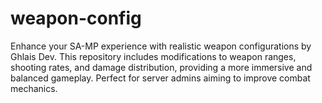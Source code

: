 # weapon-config
Enhance your SA-MP experience with realistic weapon configurations by Ghlais Dev. This repository includes modifications to weapon ranges, shooting rates, and damage distribution, providing a more immersive and balanced gameplay. Perfect for server admins aiming to improve combat mechanics.
